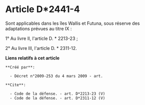 # Article D*2441-4

Sont applicables dans les îles Wallis et Futuna, sous réserve des adaptations prévues au titre IX : 

1° Au livre II, l'article D. * 2213-23 ; 

2° Au livre III, l'article D. * 2311-12.

**Liens relatifs à cet article**

	**Créé par**:

	  - Décret n°2009-253 du 4 mars 2009 - art.

	**Cite**:

	  - Code de la défense. - art. D*2213-23 (V)
	  - Code de la défense. - art. D*2311-12 (V)
